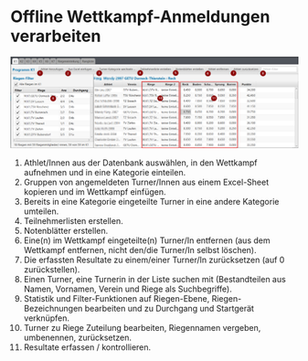# Offline Wettkampf-Anmeldungen verarbeiten

![Wettkampf vorbereiten - &#xDC;bersicht der Funktionen](../.gitbook/assets/wettkampf-vorbereitung.png)

1. Athlet/Innen aus der Datenbank auswählen, in den Wettkampf aufnehmen und in eine Kategorie einteilen.
2. Gruppen von angemeldeten Turner/Innen aus einem Excel-Sheet kopieren und im Wettkampf einfügen.
3. Bereits in eine Kategorie eingeteilte Turner in eine andere Kategorie umteilen.
4. Teilnehmerlisten erstellen.
5. Notenblätter erstellen.
6. Eine\(n\) im Wettkampf eingeteilte\(n\) Turner/In entfernen \(aus dem Wettkampf entfernen, nicht den/die Turner/In selbst löschen\).
7. Die erfassten Resultate zu einem/einer Turner/In zurücksetzen \(auf 0 zurückstellen\).
8. Einen Turner, eine Turnerin in der Liste suchen mit \(Bestandteilen aus Namen, Vornamen, Verein und Riege als Suchbegriffe\).
9. Statistik und Filter-Funktionen auf Riegen-Ebene, Riegen-Bezeichnungen bearbeiten und zu Durchgang und Startgerät verknüpfen.
10. Turner zu Riege Zuteilung bearbeiten, Riegennamen vergeben, umbenennen, zurücksetzen.
11. Resultate erfassen / kontrollieren.

